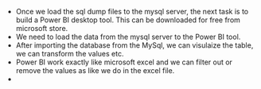 * Once we load the sql dump files to the mysql server, the next task is to build a Power BI desktop tool. This can be downloaded for free from microsoft store.
* We need to load the data from the mysql server to the Power BI tool.
* After importing the database from the MySql, we can visulaize the table, we can transform the values etc.
* Power BI work exactly like microsoft excel and we can filter out or remove the values as like we do in the excel file.
* 
